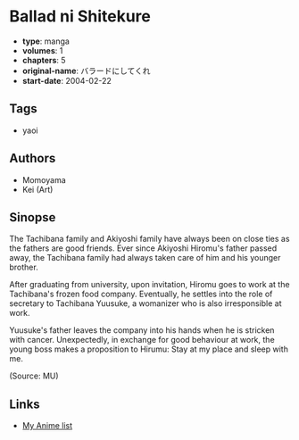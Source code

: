 # Ballad ni Shitekure

-   **type**: manga
-   **volumes**: 1
-   **chapters**: 5
-   **original-name**: バラードにしてくれ
-   **start-date**: 2004-02-22

## Tags

-   yaoi

## Authors

-   Momoyama
-   Kei (Art)

## Sinopse

The Tachibana family and Akiyoshi family have always been on close ties as the fathers are good friends. Ever since Akiyoshi Hiromu's father passed away, the Tachibana family had always taken care of him and his younger brother.

After graduating from university, upon invitation, Hiromu goes to work at the Tachibana's frozen food company. Eventually, he settles into the role of secretary to Tachibana Yuusuke, a womanizer who is also irresponsible at work.

Yuusuke's father leaves the company into his hands when he is stricken with cancer. Unexpectedly, in exchange for good behaviour at work, the young boss makes a proposition to Hirumu: Stay at my place and sleep with me.

(Source: MU)

## Links

-   [My Anime list](https://myanimelist.net/manga/56379/Ballad_ni_Shitekure)
